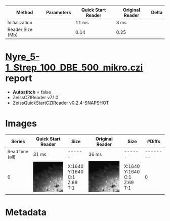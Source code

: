|  Method            | Parameters       | Quick Start Reader | Original Reader | Delta  |
| -------------------|------------------|--------------------|-----------------|------- |
| Initialization     |                  |11 ms|3 ms|        |
| Reader Size (Mb)     |                  |0.14|0.25|        |
# [Nyre_5-1_Strep_100_DBE_500_mikro.czi](https://zenodo.org/record/4994280/files/Nyre_5-1_Strep_100_DBE_500_mikro.czi) report
 - **Autostitch** = false
 - ZeissCZIReader v7.1.0
 - ZeissQuickStartCZIReader v0.2.4-SNAPSHOT

# Images 

| Series            | Quick Start Reader | Size | Original Reader | Size | #Diffs |
|-------------------|--------------------|------|-----------------|------|--------|
| Read time (all)   |31 ms|------|36 ms|------|--------|
|0|![Nyre_5-1_Strep_100_DBE_500_mikro.quick_true.flat_true.stitch_false.series_0.jpg](Nyre_5-1_Strep_100_DBE_500_mikro/Nyre_5-1_Strep_100_DBE_500_mikro.quick_true.flat_true.stitch_false.series_0.jpg)|X:1640<br>Y:1640<br>C:1<br>Z:69<br>T:1|![Nyre_5-1_Strep_100_DBE_500_mikro.quick_false.flat_true.stitch_false.series_0.jpg](Nyre_5-1_Strep_100_DBE_500_mikro/Nyre_5-1_Strep_100_DBE_500_mikro.quick_false.flat_true.stitch_false.series_0.jpg)|X:1640<br>Y:1640<br>C:1<br>Z:69<br>T:1|0|

# Metadata


